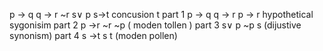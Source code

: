 p -> q 
q -> r 
~r 
s$\lor$ p 
s->t 
concusion t 
part 1 
p -> q 
q -> r 
p -> r 
hypothetical sygonisim 
part 2 
p ->r 
~r 
~p ( moden tollen  )
part 3 
s$\lor$ p 
~p 
s (dijustive synonism)
part 4 
s ->t 
s 
t (moden pollen)


